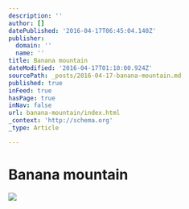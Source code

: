 ```yaml
---
description: ''
author: []
datePublished: '2016-04-17T06:45:04.140Z'
publisher:
  domain: ''
  name: ''
title: Banana mountain
dateModified: '2016-04-17T01:10:00.924Z'
sourcePath: _posts/2016-04-17-banana-mountain.md
published: true
inFeed: true
hasPage: true
inNav: false
url: banana-mountain/index.html
_context: 'http://schema.org'
_type: Article

---
```

# Banana mountain
![](https://the-grid-user-content.s3-us-west-2.amazonaws.com/ddf46f2d-6623-4bb6-afe0-6c424ae7e8f7.png)